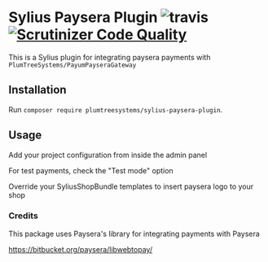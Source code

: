 # Sylius Paysera Plugin ![travis](https://api.travis-ci.org/PlumTreeSystems/SyliusPayseraPlugin.svg?branch=master "Travis") [![Scrutinizer Code Quality](https://scrutinizer-ci.com/g/PlumTreeSystems/SyliusPayseraPlugin/badges/quality-score.png?b=master)](https://scrutinizer-ci.com/g/PlumTreeSystems/SyliusPayseraPlugin/?branch=master)

This is a Sylius plugin for integrating paysera payments with `PlumTreeSystems/PayumPayseraGateway`

## Installation

Run `composer require plumtreesystems/sylius-paysera-plugin`.

## Usage

Add your project configuration from inside the admin panel

For test payments, check the "Test mode" option

Override your SyliusShopBundle templates to insert paysera logo to your shop

### Credits

This package uses Paysera's library for integrating payments with Paysera

https://bitbucket.org/paysera/libwebtopay/

